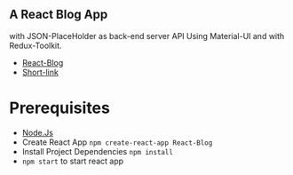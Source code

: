 ## A React Blog App 
with JSON-PlaceHolder as back-end server API Using Material-UI and with Redux-Toolkit.

* [React-Blog](staging.d168qfoq97tz5h.amplifyapp.com)
* [Short-link](https://oke.io/xil9)

# Prerequisites
* [Node.Js](https://nodejs.org/en/download/current)
* Create React App ``` npm create-react-app React-Blog ```
* Install Project Dependencies ``` npm install ```
* ```npm start``` to start react app
